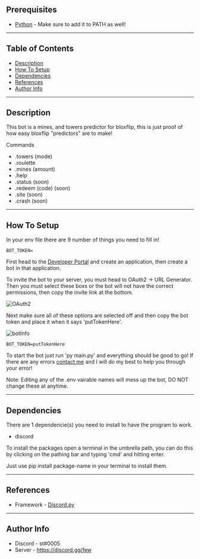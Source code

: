 ## Prerequisites

- [Python](https://www.python.org/downloads/) - Make sure to add it to PATH as well!

---

## Table of Contents

- [Description](#description)
- [How To Setup](#how-to-setup)
- [Dependencies](#dependencies)
- [References](#references)
- [Author Info](#author-info)

---

## Description

This bot is a mines, and towers predictor for bloxflip, this is just proof of how easy bloxflip "predictors" are to make!

Commands
- .towers (mode)
- .roulette 
- .mines (amount)
- .help
- .status (soon)
- .redeem (code) (soon)
- .site (soon)
- .crash (soon)

---

## How To Setup

In your env file there are 9 number of things you need to fill in!

```
BOT_TOKEN=
```

First head to the [Developer Portal](https://discord.com/developers) and create an application, then create a bot in that application. 

To invite the bot to your server, you must head to OAuth2 -> URL Generator. Then you must select these boxs or the bot will not have the correct permissions, then copy the invite link at the bottom.

![OAuth2](https://i.imgur.com/lWKiPK9.png)

Next make sure all of these options are selected off and then copy the bot token and place it when it says 'putTokenHere'.

![botInfo](https://i.imgur.com/jJNQkyc.png)
```
BOT_TOKEN=putTokenHere
```
 
To start the bot just run 'py main.py' and everything should be good to go! If there are any errors [contact me](#author-info) and I will do my best to help you through your error!
 
Note: Editing any of the .env vairable names will mess up the bot, DO NOT change these at anytime.

---

## Dependencies

There are 1 dependencie(s) you need to install to have the program to work.

- discord

To install the packages open a terminal in the umbrella path, you can do this by clicking on the pathing bar and typing 'cmd' and hitting enter.

Just use pip install package-name in your terminal to install them.

---

## References
- Framework - [Discord.py](https://discordpy.readthedocs.io/en/stable/)
---

## Author Info

- Discord - st#0005
- Server - https://discord.gg/few
